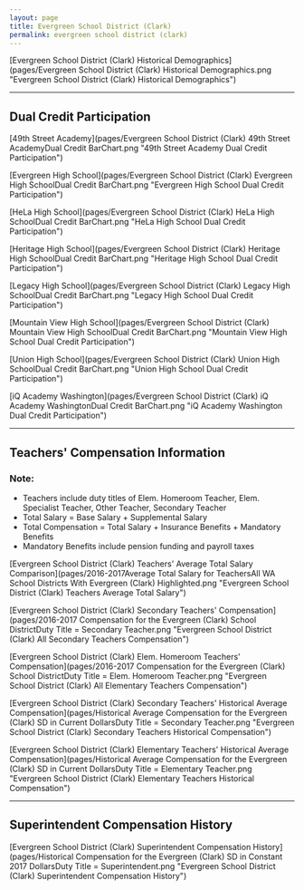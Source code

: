 ```yaml
---
layout: page
title: Evergreen School District (Clark)
permalink: evergreen school district (clark)
---
```



[Evergreen School District (Clark) Historical Demographics](pages/Evergreen School District (Clark) Historical Demographics.png "Evergreen School District (Clark) Historical Demographics")

___

## Dual Credit Participation

[49th Street Academy](pages/Evergreen School District (Clark) 49th Street AcademyDual Credit BarChart.png "49th Street Academy Dual Credit Participation")

[Evergreen High School](pages/Evergreen School District (Clark) Evergreen High SchoolDual Credit BarChart.png "Evergreen High School Dual Credit Participation")

[HeLa High School](pages/Evergreen School District (Clark) HeLa High SchoolDual Credit BarChart.png "HeLa High School Dual Credit Participation")

[Heritage High School](pages/Evergreen School District (Clark) Heritage High SchoolDual Credit BarChart.png "Heritage High School Dual Credit Participation")

[Legacy High School](pages/Evergreen School District (Clark) Legacy High SchoolDual Credit BarChart.png "Legacy High School Dual Credit Participation")

[Mountain View High School](pages/Evergreen School District (Clark) Mountain View High SchoolDual Credit BarChart.png "Mountain View High School Dual Credit Participation")

[Union High School](pages/Evergreen School District (Clark) Union High SchoolDual Credit BarChart.png "Union High School Dual Credit Participation")

[iQ Academy Washington](pages/Evergreen School District (Clark) iQ Academy WashingtonDual Credit BarChart.png "iQ Academy Washington Dual Credit Participation")


___

## Teachers' Compensation Information
### Note:
- Teachers include duty titles of Elem. Homeroom Teacher, Elem. Specialist Teacher, Other Teacher, Secondary Teacher
- Total Salary = Base Salary + Supplemental Salary
- Total Compensation = Total Salary + Insurance Benefits + Mandatory Benefits
- Mandatory Benefits include pension funding and payroll taxes

[Evergreen School District (Clark) Teachers' Average Total Salary Comparison](pages/2016-2017Average Total Salary for TeachersAll WA School Districts With Evergreen (Clark) Highlighted.png "Evergreen School District (Clark) Teachers Average Total Salary")

[Evergreen School District (Clark) Secondary Teachers' Compensation](pages/2016-2017 Compensation for the Evergreen (Clark) School DistrictDuty Title = Secondary Teacher.png "Evergreen School District (Clark) All Secondary Teachers Compensation")

[Evergreen School District (Clark) Elem. Homeroom Teachers' Compensation](pages/2016-2017 Compensation for the Evergreen (Clark) School DistrictDuty Title = Elem. Homeroom Teacher.png "Evergreen School District (Clark) All Elementary Teachers Compensation")

[Evergreen School District (Clark) Secondary Teachers' Historical Average Compensation](pages/Historical Average Compensation for the Evergreen (Clark) SD in Current DollarsDuty Title = Secondary Teacher.png "Evergreen School District (Clark) Secondary Teachers Historical Compensation")

[Evergreen School District (Clark) Elementary Teachers' Historical Average Compensation](pages/Historical Average Compensation for the Evergreen (Clark) SD in Current DollarsDuty Title = Elementary Teacher.png "Evergreen School District (Clark) Elementary Teachers Historical Compensation")


___

## Superintendent Compensation History

[Evergreen School District (Clark) Superintendent Compensation History](pages/Historical Compensation for the Evergreen (Clark) SD in Constant 2017 DollarsDuty Title = Superintendent.png "Evergreen School District (Clark) Superintendent Compensation History")

